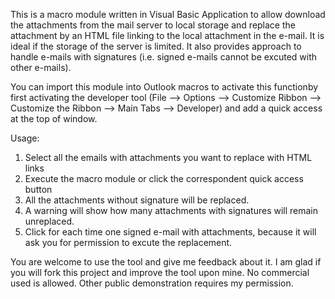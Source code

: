 This is a macro module written in Visual Basic Application to allow download the attachments from the mail server to local storage and replace the attachment by an HTML file linking to the local attachment in the e-mail. 
It is ideal if the storage of the server is limited. It also provides approach to handle e-mails with signatures (i.e. signed e-mails cannot be excuted with other e-mails).

You can import this module into Outlook macros to activate this functionby first activating the developer tool (File --> Options --> Customize Ribbon --> Customize the Ribbon --> Main Tabs --> Developer) and add a quick access at the top of window.

Usage:
1. Select all the emails with attachments you want to replace with HTML links
2. Execute the macro module or click the correspondent quick access button
3. All the attachments without signature will be replaced.
4. A warning will show how many attachments with signatures will remain unreplaced.
5. Click for each time one signed e-mail with attachments, because it will ask you for permission to excute the replacement.

You are welcome to use the tool and give me feedback about it. I am glad if you will fork this project and improve the tool upon mine. No commercial used is allowed. Other public demonstration requires my permission.
